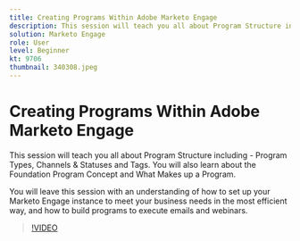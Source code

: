 ```yaml
---
title: Creating Programs Within Adobe Marketo Engage
description: This session will teach you all about Program Structure including - Program Types, Channels & Statuses and Tags.
solution: Marketo Engage
role: User
level: Beginner
kt: 9706
thumbnail: 340308.jpeg
---
```

# Creating Programs Within Adobe Marketo Engage

This session will teach you all about Program Structure including - Program Types, Channels & Statuses and Tags. You will also learn about the Foundation Program Concept and What Makes up a Program.

You will leave this session with an understanding of how to set up your Marketo Engage instance to meet your business needs in the most efficient way, and how to build programs to execute emails and webinars.

>[!VIDEO](https://video.tv.adobe.com/v/340308/?quality=12&learn=on)
